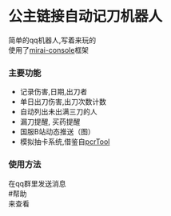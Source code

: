 # 公主链接自动记刀机器人

简单的qq机器人,写着来玩的  
使用了[mirai-console](https://github.com/mamoe/mirai-console)框架

### 主要功能
* 记录伤害,日期,出刀者
* 单日出刀伤害,出刀次数计数
* 自动列出未出满三刀的人
* 漏刀提醒, 买药提醒
* 国服B站动态推送（图）
* 模拟抽卡系统,借鉴自[pcrTool](https://github.com/sciuridae564/PcrTool)

### 使用方法
在qq群里发送消息  
\#帮助   
来查看